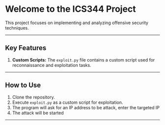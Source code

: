 # Welcome to the ICS344 Project

This project focuses on implementing and analyzing offensive security techniques.

---
## Key Features

1. **Custom Scripts:** The `exploit.py` file contains a custom script used for reconnaissance and exploitation tasks.

---
## How to Use

1. Clone the repository.
2. Execute `exploit.py` as a custom script for exploitation.
3. The program will ask for an IP address to be attack, enter the targeted IP
4. The attack will be started

---

